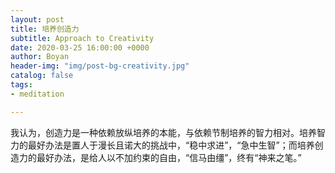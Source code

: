 ```yaml
---
layout: post
title: 培养创造力
subtitle: Approach to Creativity
date: 2020-03-25 16:00:00 +0000
author: Boyan
header-img: "img/post-bg-creativity.jpg"
catalog: false
tags:
- meditation

---
```



我认为，创造力是一种依赖放纵培养的本能，与依赖节制培养的智力相对。培养智力的最好办法是置人于漫长且诺大的挑战中，“稳中求进”，“急中生智”；而培养创造力的最好办法，是给人以不加约束的自由，“信马由缰”，终有“神来之笔。”
